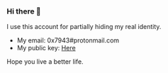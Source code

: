 ### Hi there 👋

I use this account for partially hiding my real identity.  
- My email: 0x7943#protonmail.com  
- My public key:  [Here](0x7943_public_key.asc)

Hope you live a better life.
<!--
**0x7943/0x7943** is a ✨ _special_ ✨ repository because its `README.md` (this file) appears on your GitHub profile.

Here are some ideas to get you started:

- 🔭 I’m currently working on ...
- 🌱 I’m currently learning ...
- 👯 I’m looking to collaborate on ...
- 🤔 I’m looking for help with ...
- 💬 Ask me about ...
- 📫 How to reach me: ...
- 😄 Pronouns: ...
- ⚡ Fun fact: ...
-->
